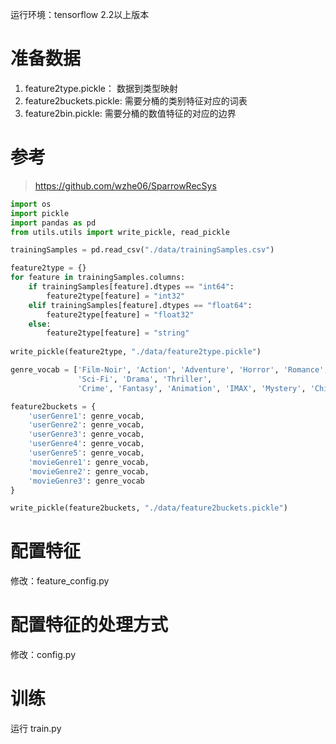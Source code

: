 运行环境：tensorflow 2.2以上版本
# 准备数据
1. feature2type.pickle： 数据到类型映射
2. feature2buckets.pickle: 需要分桶的类别特征对应的词表
3. feature2bin.pickle: 需要分桶的数值特征的对应的边界

# 参考
> https://github.com/wzhe06/SparrowRecSys
```python
import os
import pickle
import pandas as pd
from utils.utils import write_pickle, read_pickle
```


```python
trainingSamples = pd.read_csv("./data/trainingSamples.csv")

feature2type = {}
for feature in trainingSamples.columns:
    if trainingSamples[feature].dtypes == "int64":
        feature2type[feature] = "int32"
    elif trainingSamples[feature].dtypes == "float64":
        feature2type[feature] = "float32"
    else:
        feature2type[feature] = "string"
        
write_pickle(feature2type, "./data/feature2type.pickle")
```


```python
genre_vocab = ['Film-Noir', 'Action', 'Adventure', 'Horror', 'Romance', 'War', 'Comedy', 'Western', 'Documentary',
               'Sci-Fi', 'Drama', 'Thriller',
               'Crime', 'Fantasy', 'Animation', 'IMAX', 'Mystery', 'Children', 'Musical']

feature2buckets = {
    'userGenre1': genre_vocab,
    'userGenre2': genre_vocab,
    'userGenre3': genre_vocab,
    'userGenre4': genre_vocab,
    'userGenre5': genre_vocab,
    'movieGenre1': genre_vocab,
    'movieGenre2': genre_vocab,
    'movieGenre3': genre_vocab
}

write_pickle(feature2buckets, "./data/feature2buckets.pickle")
```

# 配置特征
修改：feature_config.py

# 配置特征的处理方式
修改：config.py

# 训练
运行 train.py


```python

```
